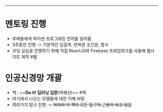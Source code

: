 ****

# 멘토링 진행
- 후배들에게 파이썬 프로그래밍 언어를 알려줌
- 3주동안 진행 -> 기본적인 입출력, 반복문 조건문, 함수
- 코딩 실습을 진행하기 위해 직접 ReactJS와 Firebase 프레임워크를 사용해 웹사이트 제작 #웹


# 인공신경망 개괄
- 책 : ==**Do it! 딥러닝 입문**(박혜선)==  #책
- 여기에서 나오는 모델들에 대한 이해 바탕
- 여러가지 탐구 진행 -> ~~어차피 이 책이 모든 탐구의 근본이 되고 있음~~